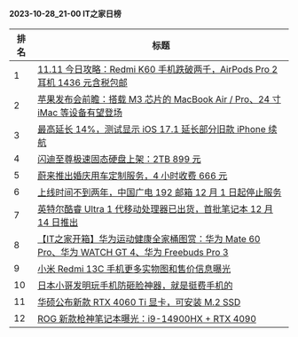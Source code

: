 #### 2023-10-28_21-00  IT之家日榜

| 排名 | 标题|
| --- | ---|
| 1 | [11.11 今日攻略：Redmi K60 手机跌破两千，AirPods Pro 2 耳机 1436 元含税包邮](https://www.ithome.com/0/728/166.htm) |
| 2 | [苹果发布会前瞻：搭载 M3 芯片的 MacBook Air / Pro、24 寸 iMac 等设备有望登场](https://www.ithome.com/0/728/188.htm) |
| 3 | [最高延长 14%，测试显示 iOS 17.1 延长部分旧款 iPhone 续航](https://www.ithome.com/0/728/203.htm) |
| 4 | [闪迪至尊极速固态硬盘上架：2TB 899 元](https://www.ithome.com/0/728/187.htm) |
| 5 | [蔚来推出婚庆用车定制服务，4 小时收费 666 元](https://www.ithome.com/0/728/270.htm) |
| 6 | [上线时间不到两年，中国广电 192 邮箱 12 月 1 日起停止服务](https://www.ithome.com/0/728/213.htm) |
| 7 | [英特尔酷睿 Ultra 1 代移动处理器已出货，首批笔记本 12 月 14 日推出](https://www.ithome.com/0/728/167.htm) |
| 8 | [【IT之家开箱】华为运动健康全家桶图赏：华为 Mate 60 Pro、华为 WATCH GT 4、华为 Freebuds Pro 3](https://www.ithome.com/0/728/224.htm) |
| 9 | [小米 Redmi 13C 手机更多实物图和售价信息曝光](https://www.ithome.com/0/728/174.htm) |
| 10 | [日本小哥发明玩手机防砸脸神器，就是挺费手机的](https://www.ithome.com/0/728/241.htm) |
| 11 | [华硕公布新款 RTX 4060 Ti 显卡，可安装 M.2 SSD](https://www.ithome.com/0/728/171.htm) |
| 12 | [ROG 新款枪神笔记本曝光：i9-14900HX + RTX 4090](https://www.ithome.com/0/728/182.htm) |
